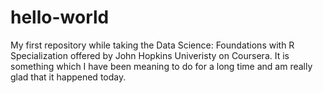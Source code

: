 # hello-world
My first repository while taking the Data Science: Foundations with R Specialization offered by John Hopkins Univeristy on Coursera. 
It is something which I have been meaning to do for a long time and am really glad that it happened today.
